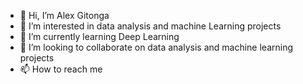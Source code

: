 - 👋 Hi, I’m Alex Gitonga
- 👀 I’m interested in data analysis and machine Learning projects
- 🌱 I’m currently learning Deep Learning
- 💞️ I’m looking to collaborate on data analysis and machine learning projects
- 📫 How to reach me 

<!---
49alex/49alex is a ✨ special ✨ repository because its `README.md` (this file) appears on your GitHub profile.
You can click the Preview link to take a look at your changes.
--->
